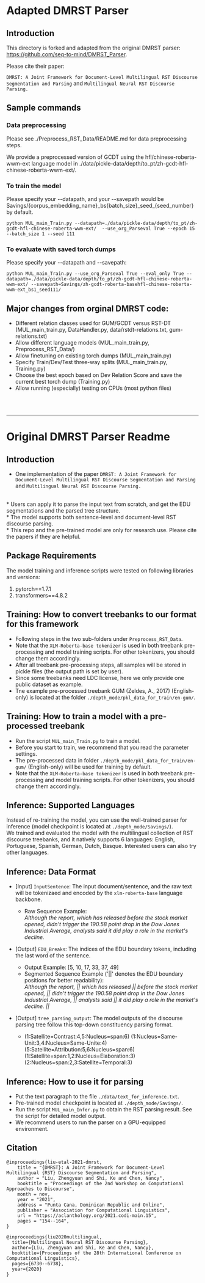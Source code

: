 # Adapted DMRST Parser

## Introduction

This directory is forked and adapted from the original DMRST parser: https://github.com/seq-to-mind/DMRST_Parser.

Please cite their paper:

`DMRST: A Joint Framework for Document-Level Multilingual RST Discourse Segmentation and Parsing` and `Multilingual Neural RST Discourse Parsing.`


## Sample commands

### Data preprocessing
Please see ./Preprocess_RST_Data/README.md for data preprocessing steps.

We provide a preprocessed version of GCDT using the hfl/chinese-roberta-wwm-ext language model in  ./data/pickle-data/depth/to_pt/zh-gcdt-hfl-chinese-roberta-wwm-ext/.


### To train the model

Please specify your --datapath, and your --savepath would be Savings/{corpus\_embedding\_name}\_bs{batch\_size}\_seed\_{seed_number} by default.

`python MUL_main_Train.py --datapath=./data/pickle-data/depth/to_pt/zh-gcdt-hfl-chinese-roberta-wwm-ext/  --use_org_Parseval True --epoch 15 --batch_size 1 --seed 111`

### To evaluate with saved torch dumps

Please specify your --datapath and --savepath:

`python MUL_main_Train.py --use_org_Parseval True --eval_only True --datapath=./data/pickle-data/depth/to_pt/zh-gcdt-hfl-chinese-roberta-wwm-ext/ --savepath=Savings/zh-gcdt-roberta-basehfl-chinese-roberta-wwm-ext_bs1_seed111/`


## Major changes from orginal DMRST code:

- Different relation classes used for GUM/GCDT versus RST-DT (MUL_main_train.py, DataHandler.py, data/rstdt-relations.txt, gum-relations.txt)
- Allow different language models (MUL_main_train.py, Preprocess_RST_Data/)
- Allow finetuning on existing torch dumps (MUL_main_train.py)
- Specify Train/Dev/Test three-way splits (MUL_main_train.py, Training.py)
- Choose the best epoch based on Dev Relation Score and save the current best torch dump (Training.py)
- Allow running (especially) testing on CPUs (most python files)
 


<br>
<br>
<hr>

# Original DMRST Parser Readme

## Introduction
* One implementation of the paper `DMRST: A Joint Framework for Document-Level Multilingual RST Discourse Segmentation and Parsing` and `Multilingual Neural RST Discourse Parsing.`
 <br>
* Users can apply it to parse the input text from scratch, and get the EDU segmentations and the parsed tree structure. <br>
* The model supports both sentence-level and document-level RST discourse parsing. <br>
* This repo and the pre-trained model are only for research use. Please cite the papers if they are helpful. <br>

## Package Requirements
The model training and inference scripts were tested on following libraries and versions:
1. pytorch==1.7.1
2. transformers==4.8.2

## Training: How to convert treebanks to our format for this framework
* Following steps in the two sub-folders under `Preprocess_RST_Data`.
* Note that the `XLM-Roberta-base tokenizer` is used in both treebank pre-processing and model training scripts. For other tokenizers, you should change them accordingly.
* After all treebank pre-processing steps, all samples will be stored in pickle files (the output path is set by user).
* Since some treebanks need LDC license, here we only provide one public dataset as example.
* Tne example pre-processed treebank GUM (Zeldes, A., 2017) (English-only) is located at the folder `./depth_mode/pkl_data_for_train/en-gum/`.

## Training: How to train a model with a pre-processed treebank
* Run the script `MUL_main_Train.py` to train a model.  
* Before you start to train, we recommend that you read the parameter settings. 
* The pre-processed data in folder `./depth_mode/pkl_data_for_train/en-gum/` (English-only) will be used for training by default.
* Note that the `XLM-Roberta-base tokenizer` is used in both treebank pre-processing and model training scripts. For other tokenizers, you should change them accordingly.

## Inference: Supported Languages
Instead of re-training the model, you can use the well-trained parser for inference (model checkpoint is located at `./depth_mode/Savings/`). <br>
We trained and evaluated the model with the multilingual collection of RST discourse treebanks, and it natively supports 6 languages: English, Portuguese, Spanish, German, Dutch, Basque. Interested users can also try other languages.

## Inference: Data Format
* [Input] `InputSentence`: The input document/sentence, and the raw text will be tokenizaed and encoded by the `xlm-roberta-base` language backbone. <br>
    * Raw Sequence Example: <br>
    *Although the report, which has released before the stock market opened, didn't trigger the 190.58 point drop in the Dow Jones Industrial Average, analysts said it did play a role in the market's decline.* <br>

* [Output] `EDU_Breaks`: The indices of the EDU boundary tokens, including the last word of the sentence. <br>
    * Output Example: [5, 10, 17, 33, 37, 49] <br>
    * Segmented Sequence Example ('||' denotes the EDU boundary positions for better readability):  <br>
    *Although the report, || which has released || before the stock market opened, || didn't trigger the 190.58 point drop in the Dow Jones Industrial Average, || analysts said || it did play a role in the market's decline. ||* <br>

* [Output] `tree_parsing_output`: The model outputs of the discourse parsing tree follow this top-down constituency parsing format. <br>
   * (1:Satellite=Contrast:4,5:Nucleus=span:6) (1:Nucleus=Same-Unit:3,4:Nucleus=Same-Unite:4) (5:Satellite=Attribution:5,6:Nucleus=span:6) (1:Satellite=span:1,2:Nucleus=Elaboration:3) (2:Nucleus=span:2,3:Satellite=Temporal:3) <br>

## Inference: How to use it for parsing
* Put the text paragraph to the file `./data/text_for_inference.txt`. <br>
* Pre-trained model checkpoint is located at `./depth_mode/Savings/`. <br>
* Run the script `MUL_main_Infer.py` to obtain the RST parsing result. See the script for detailed model output. <br>
* We recommend users to run the parser on a GPU-equipped environment. <br>

## Citation
```
@inproceedings{liu-etal-2021-dmrst,
    title = "{DMRST}: A Joint Framework for Document-Level Multilingual {RST} Discourse Segmentation and Parsing",
    author = "Liu, Zhengyuan and Shi, Ke and Chen, Nancy",
    booktitle = "Proceedings of the 2nd Workshop on Computational Approaches to Discourse",
    month = nov,
    year = "2021",
    address = "Punta Cana, Dominican Republic and Online",
    publisher = "Association for Computational Linguistics",
    url = "https://aclanthology.org/2021.codi-main.15",
    pages = "154--164",
}
```
```
@inproceedings{liu2020multilingual,
  title={Multilingual Neural RST Discourse Parsing},
  author={Liu, Zhengyuan and Shi, Ke and Chen, Nancy},
  booktitle={Proceedings of the 28th International Conference on Computational Linguistics},
  pages={6730--6738},
  year={2020}
}
```

